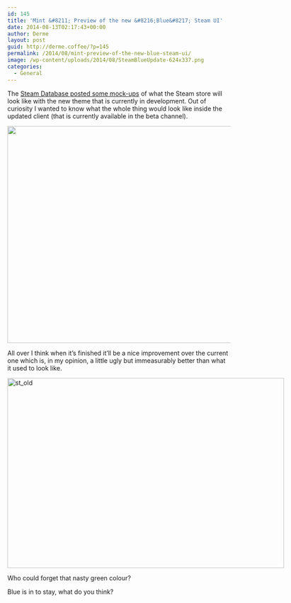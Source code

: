 ```yaml
---
id: 145
title: 'Mint &#8211; Preview of the new &#8216;Blue&#8217; Steam UI'
date: 2014-08-13T02:17:43+00:00
author: Derme
layout: post
guid: http://derme.coffee/?p=145
permalink: /2014/08/mint-preview-of-the-new-blue-steam-ui/
image: /wp-content/uploads/2014/08/SteamBlueUpdate-624x337.png
categories:
  - General
---
```

The [Steam Database posted some mock-ups](http://steamdb.info/blog/48/) of what the Steam store will look like with the new theme that is currently in development. Out of curiosity I wanted to know what the whole thing would look like inside the updated client (that is currently available in the beta channel).

[<img class="aligncenter wp-image-146 size-large" src="http://derme.coffee/wp-content/uploads/2014/08/SteamBlueUpdate-1024x554.png" alt="" width="905" height="490" srcset="https://derme.coffee/wp-content/uploads/2014/08/SteamBlueUpdate-1024x554.png 1024w, https://derme.coffee/wp-content/uploads/2014/08/SteamBlueUpdate-300x162.png 300w, https://derme.coffee/wp-content/uploads/2014/08/SteamBlueUpdate-624x337.png 624w" sizes="(max-width: 905px) 100vw, 905px" />](http://derme.coffee/wp-content/uploads/2014/08/SteamBlueUpdate.png)

All over I think when it&#8217;s finished it&#8217;ll be a nice improvement over the current one which is, in my opinion, a little ugly but immeasurably better than what it used to look like.

<div id="attachment_147" style="width: 635px" class="wp-caption aligncenter">
  <a href="http://derme.coffee/wp-content/uploads/2014/08/st_old.png"><img class="wp-image-147" src="http://derme.coffee/wp-content/uploads/2014/08/st_old.png" alt="st_old" width="625" height="429" srcset="https://derme.coffee/wp-content/uploads/2014/08/st_old.png 812w, https://derme.coffee/wp-content/uploads/2014/08/st_old-300x205.png 300w, https://derme.coffee/wp-content/uploads/2014/08/st_old-624x428.png 624w" sizes="(max-width: 625px) 100vw, 625px" /></a>
  
  <p class="wp-caption-text">
    Who could forget that nasty green colour?
  </p>
</div>

Blue is in to stay, what do you think?
